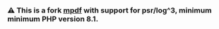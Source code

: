 ### ⚠ This is a fork [mpdf](https://github.com/mpdf/mpdf) with support for psr/log^3, minimum minimum PHP version 8.1.